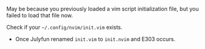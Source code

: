 May be because you previously loaded a vim script initialization file, but you failed to load that file now.

Check if your `~/.config/nvim/init.vim` exists.

- Once Julyfun renamed `init.vim` to `init.nvim` and E303 occurs.
 
